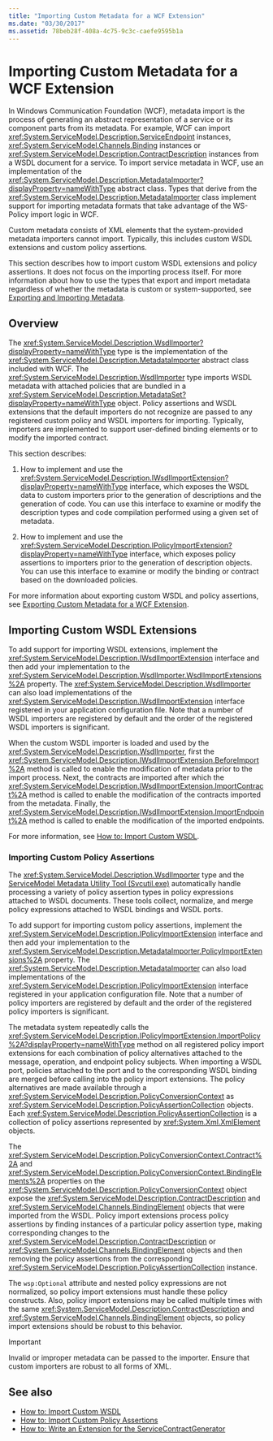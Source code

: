 ```yaml
---
title: "Importing Custom Metadata for a WCF Extension"
ms.date: "03/30/2017"
ms.assetid: 78beb28f-408a-4c75-9c3c-caefe9595b1a
---
```

# Importing Custom Metadata for a WCF Extension
In Windows Communication Foundation (WCF), metadata import is the process of generating an abstract representation of a service or its component parts from its metadata. For example, WCF can import <xref:System.ServiceModel.Description.ServiceEndpoint> instances, <xref:System.ServiceModel.Channels.Binding> instances or <xref:System.ServiceModel.Description.ContractDescription> instances from a WSDL document for a service. To import service metadata in WCF, use an implementation of the <xref:System.ServiceModel.Description.MetadataImporter?displayProperty=nameWithType> abstract class. Types that derive from the <xref:System.ServiceModel.Description.MetadataImporter> class implement support for importing metadata formats that take advantage of the WS-Policy import logic in WCF.  
  
 Custom metadata consists of XML elements that the system-provided metadata importers cannot import. Typically, this includes custom WSDL extensions and custom policy assertions.  
  
 This section describes how to import custom WSDL extensions and policy assertions. It does not focus on the importing process itself. For more information about how to use the types that export and import metadata regardless of whether the metadata is custom or system-supported, see [Exporting and Importing Metadata](../../../../docs/framework/wcf/feature-details/exporting-and-importing-metadata.md).  
  
## Overview  
 The <xref:System.ServiceModel.Description.WsdlImporter?displayProperty=nameWithType> type is the implementation of the <xref:System.ServiceModel.Description.MetadataImporter> abstract class included with WCF. The <xref:System.ServiceModel.Description.WsdlImporter> type imports WSDL metadata with attached policies that are bundled in a <xref:System.ServiceModel.Description.MetadataSet?displayProperty=nameWithType> object. Policy assertions and WSDL extensions that the default importers do not recognize are passed to any registered custom policy and WSDL importers for importing. Typically, importers are implemented to support user-defined binding elements or to modify the imported contract.  
  
 This section describes:  
  
1.  How to implement and use the <xref:System.ServiceModel.Description.IWsdlImportExtension?displayProperty=nameWithType> interface, which exposes the WSDL data to custom importers prior to the generation of descriptions and the generation of code. You can use this interface to examine or modify the description types and code compilation performed using a given set of metadata.  
  
2.  How to implement and use the <xref:System.ServiceModel.Description.IPolicyImportExtension?displayProperty=nameWithType> interface, which exposes policy assertions to importers prior to the generation of description objects. You can use this interface to examine or modify the binding or contract based on the downloaded policies.  
  
 For more information about exporting custom WSDL and policy assertions, see [Exporting Custom Metadata for a WCF Extension](../../../../docs/framework/wcf/extending/exporting-custom-metadata-for-a-wcf-extension.md).  
  
## Importing Custom WSDL Extensions  
 To add support for importing WSDL extensions, implement the <xref:System.ServiceModel.Description.IWsdlImportExtension> interface and then add your implementation to the <xref:System.ServiceModel.Description.WsdlImporter.WsdlImportExtensions%2A> property. The <xref:System.ServiceModel.Description.WsdlImporter> can also load implementations of the <xref:System.ServiceModel.Description.IWsdlImportExtension> interface registered in your application configuration file. Note that a number of WSDL importers are registered by default and the order of the registered WSDL importers is significant.  
  
 When the custom WSDL importer is loaded and used by the <xref:System.ServiceModel.Description.WsdlImporter>, first the <xref:System.ServiceModel.Description.IWsdlImportExtension.BeforeImport%2A> method is called to enable the modification of metadata prior to the import process. Next, the contracts are imported after which the <xref:System.ServiceModel.Description.IWsdlImportExtension.ImportContract%2A> method is called to enable the modification of the contracts imported from the metadata. Finally, the <xref:System.ServiceModel.Description.IWsdlImportExtension.ImportEndpoint%2A> method is called to enable the modification of the imported endpoints.  
  
 For more information, see [How to: Import Custom WSDL](../../../../docs/framework/wcf/extending/how-to-import-custom-wsdl.md).  
  
### Importing Custom Policy Assertions  
 The <xref:System.ServiceModel.Description.WsdlImporter> type and the [ServiceModel Metadata Utility Tool (Svcutil.exe)](../../../../docs/framework/wcf/servicemodel-metadata-utility-tool-svcutil-exe.md) automatically handle processing a variety of policy assertion types in policy expressions attached to WSDL documents. These tools collect, normalize, and merge policy expressions attached to WSDL bindings and WSDL ports.  
  
 To add support for importing custom policy assertions, implement the <xref:System.ServiceModel.Description.IPolicyImportExtension> interface and then add your implementation to the <xref:System.ServiceModel.Description.MetadataImporter.PolicyImportExtensions%2A> property. The <xref:System.ServiceModel.Description.MetadataImporter> can also load implementations of the <xref:System.ServiceModel.Description.IPolicyImportExtension> interface registered in your application configuration file. Note that a number of policy importers are registered by default and the order of the registered policy importers is significant.  
  
 The metadata system repeatedly calls the <xref:System.ServiceModel.Description.IPolicyImportExtension.ImportPolicy%2A?displayProperty=nameWithType> method on all registered policy import extensions for each combination of policy alternatives attached to the message, operation, and endpoint policy subjects. When importing a WSDL port, policies attached to the port and to the corresponding WSDL binding are merged before calling into the policy import extensions. The policy alternatives are made available through a <xref:System.ServiceModel.Description.PolicyConversionContext> as <xref:System.ServiceModel.Description.PolicyAssertionCollection> objects. Each <xref:System.ServiceModel.Description.PolicyAssertionCollection> is a collection of policy assertions represented by <xref:System.Xml.XmlElement> objects.  
  
 The <xref:System.ServiceModel.Description.PolicyConversionContext.Contract%2A> and <xref:System.ServiceModel.Description.PolicyConversionContext.BindingElements%2A> properties on the <xref:System.ServiceModel.Description.PolicyConversionContext> object expose the <xref:System.ServiceModel.Description.ContractDescription> and <xref:System.ServiceModel.Channels.BindingElement> objects that were imported from the WSDL. Policy import extensions process policy assertions by finding instances of a particular policy assertion type, making corresponding changes to the <xref:System.ServiceModel.Description.ContractDescription> or <xref:System.ServiceModel.Channels.BindingElement> objects and then removing the policy assertions from the corresponding <xref:System.ServiceModel.Description.PolicyAssertionCollection> instance.  
  
 The `wsp:Optional` attribute and nested policy expressions are not normalized, so policy import extensions must handle these policy constructs. Also, policy import extensions may be called multiple times with the same <xref:System.ServiceModel.Description.ContractDescription> and <xref:System.ServiceModel.Channels.BindingElement> objects, so policy import extensions should be robust to this behavior.  
  
> [!IMPORTANT]
>  Invalid or improper metadata can be passed to the importer. Ensure that custom importers are robust to all forms of XML.  
  
## See also
- [How to: Import Custom WSDL](../../../../docs/framework/wcf/extending/how-to-import-custom-wsdl.md)
- [How to: Import Custom Policy Assertions](../../../../docs/framework/wcf/extending/how-to-import-custom-policy-assertions.md)
- [How to: Write an Extension for the ServiceContractGenerator](../../../../docs/framework/wcf/extending/how-to-write-an-extension-for-the-servicecontractgenerator.md)
